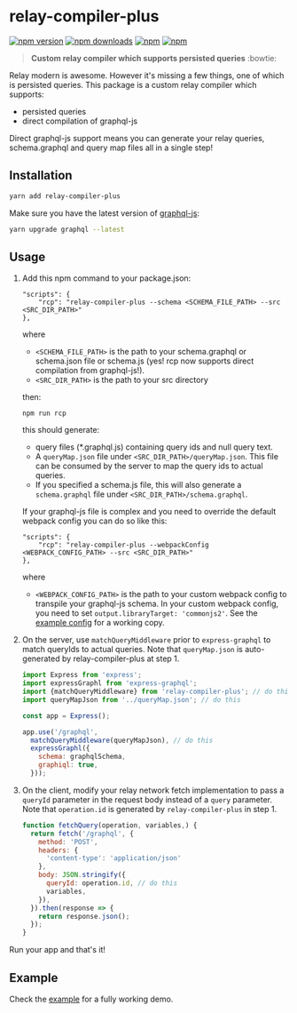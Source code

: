 # relay-compiler-plus

[![npm version](https://img.shields.io/npm/v/relay-compiler-plus.svg?style=flat-square)](https://www.npmjs.com/package/relay-compiler-plus) [![npm downloads](https://img.shields.io/npm/dm/relay-compiler-plus.svg?style=flat-square)](https://www.npmjs.com/package/relay-compiler-plus) [![npm](https://img.shields.io/npm/dt/relay-compiler-plus.svg?style=flat-square)](https://www.npmjs.com/package/relay-compiler-plus) [![npm](https://img.shields.io/npm/l/relay-compiler-plus.svg?style=flat-square)](https://www.npmjs.com/package/relay-compiler-plus)

> **Custom relay compiler which supports persisted queries** :bowtie:

Relay modern is awesome. However it's missing a few things, one of which is persisted queries. This package
is a custom relay compiler which supports:

* persisted queries
* direct compilation of graphql-js 

Direct graphql-js support means you can generate your relay queries, schema.graphql and query map files all
in a single step!

## Installation
```bash
yarn add relay-compiler-plus
```

Make sure you have the latest version of [graphql-js](https://github.com/graphql/graphql-js):
```bash
yarn upgrade graphql --latest  
```

## Usage
1. Add this npm command to your package.json:

    ```
    "scripts": {
        "rcp": "relay-compiler-plus --schema <SCHEMA_FILE_PATH> --src <SRC_DIR_PATH>"
    },
    ```

    where 
    * `<SCHEMA_FILE_PATH>` is the path to your schema.graphql or schema.json file or schema.js (yes! rcp now
    supports direct compilation from graphql-js!).
    * `<SRC_DIR_PATH>` is the path to your src directory

    then:
    ```
    npm run rcp
    ``` 
    
    this should generate:
    * query files (*.graphql.js) containing query ids and null query text.
    * A `queryMap.json` file under `<SRC_DIR_PATH>/queryMap.json`.
    This file can be consumed by the server to map the query ids to actual queries.
    * If you specified a schema.js file, this will also generate a `schema.graphql` 
    file under `<SRC_DIR_PATH>/schema.graphql`.
    
    If your graphql-js file is complex and you need to override the default webpack config
    you can do so like this:
    
    ```
    "scripts": {
        "rcp": "relay-compiler-plus --webpackConfig <WEBPACK_CONFIG_PATH> --src <SRC_DIR_PATH>"
    },
    ```
    
     where 
    * `<WEBPACK_CONFIG_PATH>` is the path to your custom webpack config to transpile your graphql-js
    schema. In your custom webpack config, you need to set `output.libraryTarget: 'commonjs2'`. See the [example config](https://github.com/yusinto/relay-compiler-plus/blob/master/example/src/server/webpack.config.js)
    for a working copy. 
      

2. On the server, use `matchQueryMiddleware` prior to `express-graphql` to match queryIds to actual queries. Note 
    that `queryMap.json` is auto-generated by relay-compiler-plus at step 1.

    ```javascript
    import Express from 'express';
    import expressGraphl from 'express-graphql';
    import {matchQueryMiddleware} from 'relay-compiler-plus'; // do this
    import queryMapJson from '../queryMap.json'; // do this

    const app = Express();

    app.use('/graphql',
      matchQueryMiddleware(queryMapJson), // do this
      expressGraphl({
        schema: graphqlSchema,
        graphiql: true,
      }));
    ```

3. On the client, modify your relay network fetch implementation to pass a `queryId` parameter in the
 request body instead of a `query` parameter. Note that `operation.id` is generated by `relay-compiler-plus` in step 1.

    ```javascript
    function fetchQuery(operation, variables,) {
      return fetch('/graphql', {
        method: 'POST',
        headers: {
          'content-type': 'application/json'
        },
        body: JSON.stringify({
          queryId: operation.id, // do this
          variables,
        }),
      }).then(response => {
        return response.json();
      });
    }
    ```

Run your app and that's it! 

## Example
Check the [example](https://github.com/yusinto/relay-compiler-plus/tree/master/example)
for a fully working demo.

